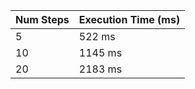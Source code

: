 | Num Steps | Execution Time (ms) |
|-----------|---------------------|
| 5           | 522 ms             |
| 10           | 1145 ms             |
| 20           | 2183 ms             |
